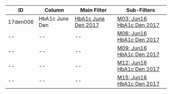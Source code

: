 ID | Column | Main Filter | Sub-Filters | 
-- | ------ | -------| -----------|
17den006| HbA1c June Den| [HbA1c June Den 2017](https://github.com/Edward-Yao31/Salud-Y-Vida-Report/blob/2017-Salud-Y-Vida-Report/main-filters/den/HbA1c%20June%20Den%202017) | [M03: Jun16 HbA1c Den 2017](https://github.com/Edward-Yao31/Salud-Y-Vida-Report/blob/2017-Salud-Y-Vida-Report/sub-filters/den/M03:%20Jun16%20HbA1c%20Den%202017)
-- | --| --|[M06: Jun16 HbA1c Den 2017](https://github.com/Edward-Yao31/Salud-Y-Vida-Report/blob/2017-Salud-Y-Vida-Report/sub-filters/den/M06:%20Jun16%20HbA1c%20Den%202017)|
-- | --| --|[M09: Jun16 HbA1c Den 2017](https://github.com/Edward-Yao31/Salud-Y-Vida-Report/blob/2017-Salud-Y-Vida-Report/sub-filters/den/M09:%20Jun16%20HbA1c%20Den%202017)|
-- | --| --|[M12: Jun16 HbA1c Den 2017](https://github.com/Edward-Yao31/Salud-Y-Vida-Report/blob/2017-Salud-Y-Vida-Report/sub-filters/den/M12:%20Jun16%20HbA1c%20Den%202017)|
-- | --| --|[M15: Jun16 HbA1c Den 2017](https://github.com/Edward-Yao31/Salud-Y-Vida-Report/blob/2017-Salud-Y-Vida-Report/sub-filters/den/M15:%20Jun16%20HbA1c%20Den%202017)|

